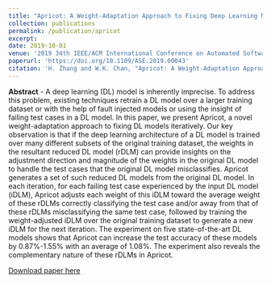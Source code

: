 ```yaml
---
title: "Apricot: A Weight-Adaptation Approach to Fixing Deep Learning Models"
collection: publications
permalink: /publication/apricot
excerpt:
date: 2019-10-01
venue: '2019 34th IEEE/ACM International Conference on Automated Software Engineering (ASE)'
paperurl: 'https://doi.org/10.1109/ASE.2019.00043'
citation: 'H. Zhang and W.K. Chan, "Apricot: A Weight-Adaptation Approach to Fixing Deep Learning Models," In Proc. 34th IEEE/ACM International Conference on Automated Software Engineering (ASE), 2019, pp. 376-387.'
---
```

**Abstract** - A deep learning (DL) model is inherently imprecise. To address this problem, existing techniques retrain a DL model over a larger training dataset or with the help of fault injected models or using the insight of failing test cases in a DL model. In this paper, we present Apricot, a novel weight-adaptation approach to fixing DL models iteratively. Our key observation is that if the deep learning architecture of a DL model is trained over many different subsets of the original training dataset, the weights in the resultant reduced DL model (rDLM) can provide insights on the adjustment direction and magnitude of the weights in the original DL model to handle the test cases that the original DL model misclassifies. Apricot generates a set of such reduced DL models from the original DL model. In each iteration, for each failing test case experienced by the input DL model (iDLM), Apricot adjusts each weight of this iDLM toward the average weight of these rDLMs correctly classifying the test case and/or away from that of these rDLMs misclassifying the same test case, followed by training the weight-adjusted iDLM over the original training dataset to generate a new iDLM for the next iteration. The experiment on five state-of-the-art DL models shows that Apricot can increase the test accuracy of these models by 0.87%-1.55% with an average of 1.08%. The experiment also reveals the complementary nature of these rDLMs in Apricot.

[Download paper here](https://doi.org/10.1109/ASE.2019.00043)